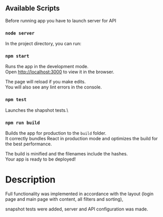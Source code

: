 
## Available Scripts

Before running app you have to launch server for API
 
### `node server`

In the project directory, you can run:

### `npm start`

Runs the app in the development mode.\
Open [http://localhost:3000](http://localhost:3000) to view it in the browser.

The page will reload if you make edits.\
You will also see any lint errors in the console.

### `npm test`

Launches the shapshot tests.\

### `npm run build`

Builds the app for production to the `build` folder.\
It correctly bundles React in production mode and optimizes the build for the best performance.

The build is minified and the filenames include the hashes.\
Your app is ready to be deployed!

# Description

Full functionality was implemented in accordance with the layout 
(login page and main page with content, all filters and sorting), 

snapshot tests were added, server and API configuration was made.

